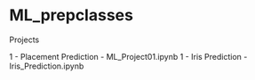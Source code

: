 # ML_prepclasses

Projects 

1 - Placement Prediction - ML_Project01.ipynb
1 - Iris Prediction - Iris_Prediction.ipynb
